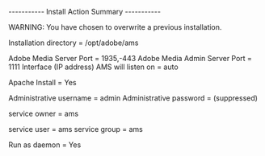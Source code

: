 ----------- Install Action Summary -----------

WARNING: You have chosen to overwrite a previous installation.

Installation directory         = /opt/adobe/ams

Adobe Media Server Port        = 1935,-443
Adobe Media Admin Server Port  = 1111
Interface (IP address) AMS will listen on  = auto

Apache Install                 = Yes


Administrative username        = admin
Administrative password        = (suppressed)

service owner                  = ams

service user                   = ams
service group                  = ams

Run as daemon                  = Yes


